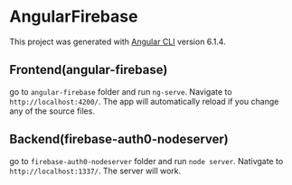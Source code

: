 # AngularFirebase

This project was generated with [Angular CLI](https://github.com/angular/angular-cli) version 6.1.4.

## Frontend(angular-firebase)

go to `angular-firebase` folder and run `ng-serve`. Navigate to `http://localhost:4200/`. The app will automatically reload if you change any of the source files.

## Backend(firebase-auth0-nodeserver)

go to `firebase-auth0-nodeserver` folder and run `node server`. Nativgate to `http://localhost:1337/`. The server will work.
